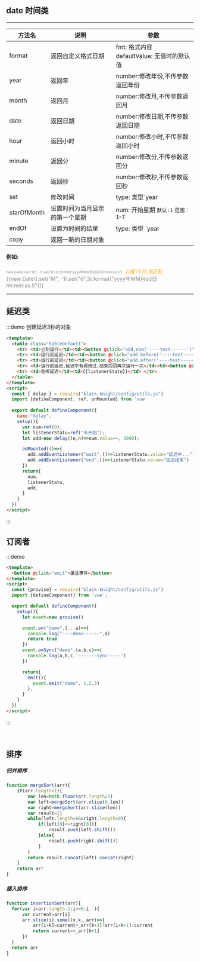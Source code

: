 ## date 时间类
------------------

|方法名	|说明	|参数	|
|-------|-------|-------|
|format	| 返回自定义格式日期 | fmt: 格式内容<br/>defaultValue: 无值时的默认值 |
| year | 返回年 | number:修改年份,不传参数返回年份 |
| month | 返回月 | number:修改月,不传参数返回月 |
| date | 返回日期 | number:修改日期,不传参数返回日期 |
| hour | 返回小时 | number:修改小时,不传参数返回小时 |
| minute | 返回分 | number:修改分,不传参数返回分 |
| seconds | 返回秒 | number:修改秒,不传参数返回秒 |
| set | 修改时间 | type: 类型`year|y`、`month|M`、`date|d`、`hour|h`、`minute|m`、`second|s`、`millisecond|S` <br/> num: 修改的值 |
| starOfMonth | 设置时间为当月显示的第一个星期 | num: 开始星期 `默认:1` `范围：1~7` |
| endOf | 设置为时间的结尾 | type: 类型 `year|y`、`month|M`、`date|d` |
| copy | 返回一新的日期对象 |  |
#### 例如:
<span style="color:#888;font-size:9px;">new Date().set("M", -1).set("d",3).format("yyyy年MM月dd日 hh:mm:ss.S")</span>
<span style="color:#ffa604;margin-left:5px;">//减1个月,加3天</span><br/>
<span style="color:#888;"> {{new Date().set("M", -1).set("d",3).format("yyyy年MM月dd日 hh:mm:ss.S")}}</span>


-----------------
## 延迟类
:::demo 创建延迟3秒的对象
```html
<template>
  <table class="tableDefault">
    <tr> <td>立刻运行</td><td><button @click="add.now('----test------')">累计</button></td><td rowspan="5">{{num}}</td> </tr>
    <tr> <td>运行后延迟</td><td><button @click="add.before('----test------')">累计</button></td> </tr>
    <tr> <td>运行前延迟</td><td><button @click="add.after('----test------')">累计</button></td> </tr>
    <tr> <td>运行前延迟,延迟中有调用过,结束后回再次运行一次</td><td><button @click="add.proceed('----test------',parseInt(Math.random()*1000))">累计</button></td> </tr>
    <tr> <td>监听延迟</td><td>{{listenerStatu}}</td> </tr>
  </table>
</template>
<script>
  const { delay } = require("black-knight/config/utils.js")
  import {defineComponent, ref, onMounted} from 'vue'
  
  export default defineComponent({
    name:"delay",
    setup(){
      var num=ref(0);
      let listenerStatu=ref("未开始");
      let add=new delay((e,n)=>num.value++, 3000);

      onMounted(()=>{
        add.addEventListener("wait",()=>listenerStatu.value="延迟中...")
        add.addEventListener("end",()=>listenerStatu.value="延迟结束")
      })
      return{
        num,
        listenerStatu,
        add,
      }
    }
  })
</script>
```
:::

## 订阅者
:::demo 
```html
<template>
  <button @click="emit">激活事件</button>
</template>
<script>
  const {provise} = require("black-knight/config/utils.js")
  import {defineComponent} from 'vue';

  export default defineComponent({
    setup(){
      let event=new provise()

      event.on("demo",(...a)=>{
        console.log("----demo------",a)
        return true
      })
      event.onSync("demo",(a,b,c)=>{
        console.log(a,b,c,'-------sync-----')
      })

      return{
        emit(){
          event.emit("demo", 1,2,3)
        },
      }
    }
  })
</script>
```
:::

<br/>

## 排序
##### 归并排序
```js
function mergoSort(arr){
    if(arr.length>1){
        var len=Math.floor(arr.length/2)
        var left=mergoSort(arr.slice(0,len))
        var right=mergoSort(arr.slice(len))
        var result=[]
        while(left.length>0&&right.length>0){
            if(left[0]<=right[0]){
                result.push(left.shift())
            }else{
                result.push(right.shift())
            }
        }
        return result.concat(left).concat(right)
    }
    return arr
}
```
##### 插入排序
```js
function insertionSort(arr){
  for(var i=arr.length-2;i>=0;i--){
      var current=arr[i]
      arr.slice(i).some((v,k,_arr)=>{
          arr[i+k]=current>_arr[k+1]?arr[i+k+1]:current
          return current<=_arr[k+1]
      })
  }
  return arr
}
```